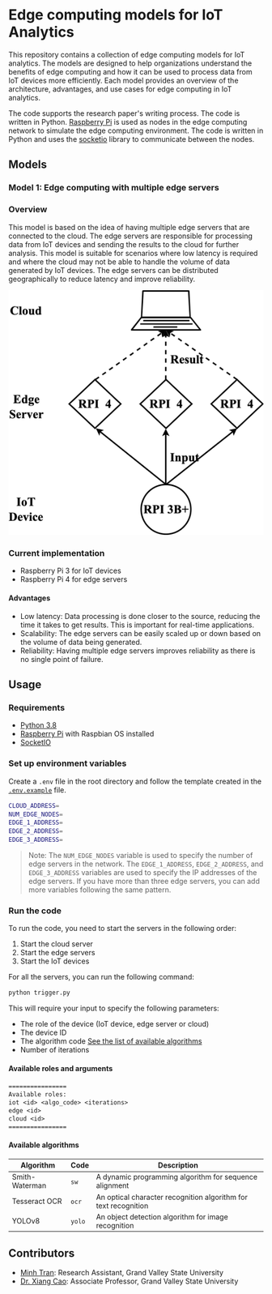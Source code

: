 # Edge computing models for IoT Analytics

This repository contains a collection of edge computing models for IoT analytics. The models are designed to help organizations understand the benefits of edge computing and how it can be used to process data from IoT devices more efficiently. Each model provides an overview of the architecture, advantages, and use cases for edge computing in IoT analytics.

The code supports the research paper's writing process. The code is written in Python. [Raspberry Pi](https://www.raspberrypi.org/) is used as nodes in the edge computing network to simulate the edge computing environment. The code is written in Python and uses the [socketio](https://python-socketio.readthedocs.io/en/latest/) library to communicate between the nodes.

## Models

### Model 1: Edge computing with multiple edge servers

### Overview

This model is based on the idea of having multiple edge servers that are connected to the cloud. The edge servers are responsible for processing data from IoT devices and sending the results to the cloud for further analysis. This model is suitable for scenarios where low latency is required and where the cloud may not be able to handle the volume of data generated by IoT devices. The edge servers can be distributed geographically to reduce latency and improve reliability.

![Model 1](images/model1.png)

### Current implementation

- Raspberry Pi 3 for IoT devices
- Raspberry Pi 4 for edge servers

#### Advantages

- Low latency: Data processing is done closer to the source, reducing the time it takes to get results. This is important for real-time applications.
- Scalability: The edge servers can be easily scaled up or down based on the volume of data being generated.
- Reliability: Having multiple edge servers improves reliability as there is no single point of failure.

## Usage

### Requirements

- [Python 3.8](https://www.python.org/downloads/release/python-380/)
- [Raspberry Pi](https://www.raspberrypi.org/) with Raspbian OS installed
- [SocketIO](https://python-socketio.readthedocs.io/en/latest/)

### Set up environment variables

Create a `.env` file in the root directory and follow the template created in the [`.env.example`](https://github.com/minhtran241/edge-computing-models/blob/main/.env.example) file.

```bash
CLOUD_ADDRESS=
NUM_EDGE_NODES=
EDGE_1_ADDRESS=
EDGE_2_ADDRESS=
EDGE_3_ADDRESS=
```

> Note: The `NUM_EDGE_NODES` variable is used to specify the number of edge servers in the network. The `EDGE_1_ADDRESS`, `EDGE_2_ADDRESS`, and `EDGE_3_ADDRESS` variables are used to specify the IP addresses of the edge servers. If you have more than three edge servers, you can add more variables following the same pattern.

### Run the code

To run the code, you need to start the servers in the following order:

1. Start the cloud server
2. Start the edge servers
3. Start the IoT devices

For all the servers, you can run the following command:

```bash
python trigger.py
```

This will require your input to specify the following parameters:

- The role of the device (IoT device, edge server or cloud)
- The device ID
- The algorithm code [See the list of available algorithms](#available-algorithms)
- Number of iterations

#### Available roles and arguments

```
================
Available roles:
iot <id> <algo_code> <iterations>
edge <id>
cloud <id>
================
```

#### Available algorithms

| Algorithm | Code | Description |
| --- | --- | --- |
| Smith-Waterman | `sw` | A dynamic programming algorithm for sequence alignment |
| Tesseract OCR | `ocr` | An optical character recognition algorithm for text recognition |
| YOLOv8 | `yolo` | An object detection algorithm for image recognition |

## Contributors

- [Minh Tran](https://minhtran-nine.vercel.app): Research Assistant, Grand Valley State University
- [Dr. Xiang Cao](https://www.linkedin.com/in/xiang-cao-15183570/): Associate Professor, Grand Valley State University
